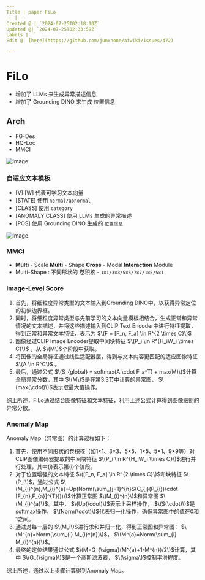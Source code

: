 ```yaml
---
Title | paper FiLo
-- | --
Created @ | `2024-07-25T02:18:10Z`
Updated @| `2024-07-25T02:33:59Z`
Labels | ``
Edit @| [here](https://github.com/junxnone/aiwiki/issues/472)

---
```

# FiLo
- 增加了 LLMs 来生成异常描述信息
- 增加了 Grounding  DINO 来生成 位置信息


## Arch
- FG-Des
- HQ-Loc
- MMCI

![Image](https://github.com/user-attachments/assets/5e86c7bd-f902-4599-bfc6-ea0702e81bea)

### 自适应文本模板
- [V] [W] 代表可学习文本向量
- [STATE] 使用 `normal/abnormal`
- [CLASS] 使用 `category`
- [ANOMALY CLASS] 使用 LLMs 生成的异常描述
- [POS] 使用 Grounding DINO 生成的 `位置信息`



![Image](https://github.com/user-attachments/assets/fd0d2561-b87d-4bdd-8d58-f412b768451d)


### MMCI
- **Multi** - Scale **Multi** - Shape **Cross** - Modal **Interaction** Module
- Multi-Shape : 不同形状的 卷积核 - `1x1/3x3/5x5/7x7/1x5/5x1`


### Image-Level Score


1. 首先，将细粒度异常类型的文本输入到Grounding DINO中，以获得异常定位的初步边界框。
2. 同时，将细粒度异常类型与先前学习的文本向量模板相结合，生成正常和异常情况的文本描述，并将这些描述输入到CLIP Text Encoder中进行特征提取，得到正常和异常文本特征，表示为 $\(F = [F_n, F_a] \in R^{2 \times C}\)$
3. 图像经过CLIP Image Encoder提取中间块特征 $\(P_i \in R^{H_iW_i \times C}\)$ ，从 $\(M\)$个阶段中获取。
4. 将图像的全局特征通过线性适配器层，得到与文本内容更匹配的适应图像特征 $\(A \in R^C\)$ 。
5. 最后，通过公式 $\(S_{global} = softmax(A \cdot F_a^T) + max(M)\)$计算全局异常分数，其中 $\(M\)$是在第3.3节中计算的异常图， $\(max(\cdot)\)$表示取最大值操作。

综上所述，FiLo通过结合图像特征和文本特征，利用上述公式计算得到图像级别的异常分数。

### Anomaly Map

Anomaly Map（异常图）的计算过程如下：
1. 首先，使用不同形状的卷积核（如1×1、3×3、5×5、1×5、5×1、9×9等）对CLIP图像编码器提取的中间块特征 $\(P_i \in R^{H_iW_i \times C}\)$进行并行处理，其中\(i\)表示第\(i\)个阶段。
2. 对于位置增强的文本特征 $\([F_n, F_a] \in R^{2 \times C}\)$和块特征 $\(P_i\)$，通过公式 $\(M_{i}^{n},M_{i}^{a}=Up(Norm(\sum_{j=1}^{n}S(C_{j}(P_{i})\cdot [F_{n},F_{a}]^{T})))\)$计算正常图 $\(M_{i}^{n}\)$和异常图 $\(M_{i}^{a}\)$。其中， $\(Up(\cdot)\)$表示上采样操作， $\(S(\cdot)\)$是softmax操作， $\(Norm(\cdot)\)$代表归一化操作，确保异常图中的值在0和1之间。
3. 通过对每一层的 $\(M_i\)$进行求和并归一化，得到正常图和异常图： $\(M^{n}=Norm(\sum_{i} M_{i}^{n})\)$， $\(M^{a}=Norm(\sum_{i} M_{i}^{a})\)$。
4. 最终的定位结果通过公式 $\(M=G_{\sigma}(M^{a}+1-M^{n})/2\)$计算，其中 $\(G_{\sigma}\)$是一个高斯滤波器， $\(\sigma\)$控制平滑程度。

综上所述，通过以上步骤计算得到Anomaly Map。


